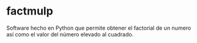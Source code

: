 # factmulp

Software hecho en Python que permite obtener el factorial de un numero así como el valor del número elevado al cuadrado.

